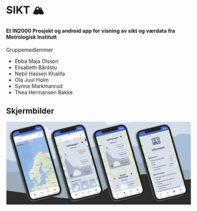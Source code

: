 # SIKT 🏔️
#### Et IN2000 Prosjekt og android app for visning av sikt og værdata fra Metrologisk Institutt

Gruppemedlemmer

- Ebba Maja Olsson
- Elisabeth Bårdstu
- Nebil Hassen Khalifa
- Ola Juul Holm
- Synne Markmanrud
- Thea Hermansen Bakke

## Skjermbilder
![Sikt App All Screens](https://github.com/ebbaolss/IN2000-Sikt/blob/master/Sikt%20app.png?raw=true)
